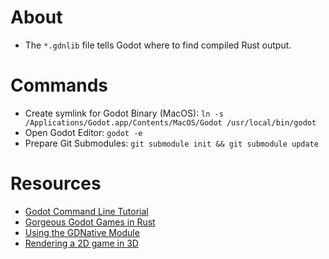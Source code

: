 # About
* The `*.gdnlib` file tells Godot where to find compiled Rust output.

# Commands
* Create symlink for Godot Binary (MacOS): `ln -s /Applications/Godot.app/Contents/MacOS/Godot /usr/local/bin/godot`
* Open Godot Editor: `godot -e`
* Prepare Git Submodules: `git submodule init && git submodule update`

# Resources
* [Godot Command Line Tutorial](https://docs.godotengine.org/en/3.1/getting_started/editor/command_line_tutorial.html)
* [Gorgeous Godot Games in Rust](https://medium.com/@recallsingularity/gorgeous-godot-games-in-rust-1867c56045e6)
* [Using the GDNative Module](https://docs.godotengine.org/en/latest/tutorials/plugins/gdnative/gdnative-cpp-example.html?highlight=owner#using-the-gdnative-module)
* [Rendering a 2D game in 3D](https://medium.com/@recallsingularity/rendering-a-2d-game-in-3d-bd24ddbee6eb)